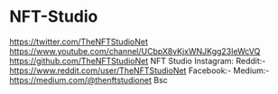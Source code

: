 # NFT-Studio
https://twitter.com/TheNFTStudioNet
https://www.youtube.com/channel/UCbpX8vKjxWNJKgg23IeWcVQ
https://github.com/TheNFTStudioNet
NFT Studio Instagram:
Reddit:- 
https://www.reddit.com/user/TheNFTStudioNet
Facebook:-
Medium:-
https://medium.com/@thenftstudionet
Bsc

